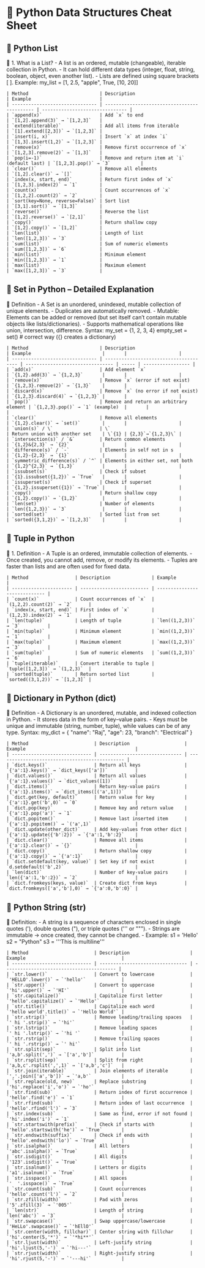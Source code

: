 # 🐍 Python Data Structures Cheat Sheet


## 📘 Python List 
🔹 1. What is a List?
    - A list is an ordered, mutable (changeable), iterable collection in Python.
    - It can hold different data types (integer, float, string, boolean, object, even another list).
    - Lists are defined using square brackets [ ].
Example:
            my_list = [1, 2.5, "apple", True, [10, 20]]


```
| Method                          | Description                                  | Example                         |
| ------------------------------- | -------------------------------------------- | ------------------------------- |
| `append(x)`                     | Add `x` to end                               | `[1,2].append(3)` → `[1,2,3]`   |
| `extend(iterable)`              | Add all items from iterable                  | `[1].extend([2,3])` → `[1,2,3]` |
| `insert(i, x)`                  | Insert `x` at index `i`                      | `[1,3].insert(1,2)` → `[1,2,3]` |
| `remove(x)`                     | Remove first occurrence of `x`               | `[1,2,3].remove(2)` → `[1,3]`   |
| `pop(i=-1)`                     | Remove and return item at `i` (default last) | `[1,2,3].pop()` → `3`           |
| `clear()`                       | Remove all elements                          | `[1,2].clear()` → `[]`          |
| `index(x, start, end)`          | Return first index of `x`                    | `[1,2,3].index(2)` → `1`        |
| `count(x)`                      | Count occurrences of `x`                     | `[1,2,2].count(2)` → `2`        |
| `sort(key=None, reverse=False)` | Sort list                                    | `[3,1].sort()` → `[1,3]`        |
| `reverse()`                     | Reverse the list                             | `[1,2].reverse()` → `[2,1]`     |
| `copy()`                        | Return shallow copy                          | `[1,2].copy()` → `[1,2]`        |
| `len(list)`                     | Length of list                               | `len([1,2,3])` → `3`            |
| `sum(list)`                     | Sum of numeric elements                      | `sum([1,2,3])` → `6`            |
| `min(list)`                     | Minimum element                              | `min([1,2,3])` → `1`            |
| `max(list)`                     | Maximum element                              | `max([1,2,3])` → `3`            |
```


## 📘 Set in Python – Detailed Explanation

🔹 Definition
    - A Set is an unordered, unindexed, mutable collection of unique elements.
    - Duplicates are automatically removed.
    - Mutable: Elements can be added or removed (but set itself can’t contain mutable objects like lists/dictionaries).
    - Supports mathematical operations like union, intersection, difference.
Syntax:
        my_set = {1, 2, 3, 4}
        empty_set = set()   # correct way ({} creates a dictionary)

```
| Method                          | Description                            | Example                          |       |                   |
| ------------------------------- | -------------------------------------- | -------------------------------- | ----- | ----------------- |
| `add(x)`                        | Add element `x`                        | `{1,2}.add(3)` → `{1,2,3}`       |       |                   |
| `remove(x)`                     | Remove `x` (error if not exist)        | `{1,2,3}.remove(2)` → `{1,3}`    |       |                   |
| `discard(x)`                    | Remove `x` (no error if not exist)     | `{1,2,3}.discard(4)` → `{1,2,3}` |       |                   |
| `pop()`                         | Remove and return an arbitrary element | `{1,2,3}.pop()` → `1` (example)  |       |                   |
| `clear()`                       | Remove all elements                    | `{1,2}.clear()` → `set()`        |       |                   |
| `union(s)` / \`                 | \`                                     | Return union with another set    | \`{1} | {2,3}`→`{1,2,3}\` |
| `intersection(s)` / `&`         | Return common elements                 | `{1,2}&{2,3}` → `{2}`            |       |                   |
| `difference(s)` / `-`           | Elements in self not in s              | `{1,2}-{2,3}` → `{1}`            |       |                   |
| `symmetric_difference(s)` / `^` | Elements in either set, not both       | `{1,2}^{2,3}` → `{1,3}`          |       |                   |
| `issubset(s)`                   | Check if subset                        | `{1}.issubset({1,2})` → `True`   |       |                   |
| `issuperset(s)`                 | Check if superset                      | `{1,2}.issuperset({1})` → `True` |       |                   |
| `copy()`                        | Return shallow copy                    | `{1,2}.copy()` → `{1,2}`         |       |                   |
| `len(set)`                      | Number of elements                     | `len({1,2,3})` → `3`             |       |                   |
| `sorted(set)`                   | Sorted list from set                   | `sorted({3,1,2})` → `[1,2,3]`    |       |                   |
```


## 📘 Tuple in Python

🔹 1. Definition
    - A Tuple is an ordered, immutable collection of elements.
    - Once created, you cannot add, remove, or modify its elements.
    - Tuples are faster than lists and are often used for fixed data.

```
| Method                 | Description               | Example                       |
| ---------------------- | ------------------------- | ----------------------------- |
| `count(x)`             | Count occurrences of `x`  | `(1,2,2).count(2)` → `2`      |
| `index(x, start, end)` | First index of `x`        | `(1,2,3).index(2)` → `1`      |
| `len(tuple)`           | Length of tuple           | `len((1,2,3))` → `3`          |
| `min(tuple)`           | Minimum element           | `min((1,2,3))` → `1`          |
| `max(tuple)`           | Maximum element           | `max((1,2,3))` → `3`          |
| `sum(tuple)`           | Sum of numeric elements   | `sum((1,2,3))` → `6`          |
| `tuple(iterable)`      | Convert iterable to tuple | `tuple([1,2,3])` → `(1,2,3)`  |
| `sorted(tuple)`        | Return sorted list        | `sorted((3,1,2))` → `[1,2,3]` |
```


## 📘 Dictionary in Python (dict)

🔹 Definition
    - A Dictionary is an unordered, mutable, and indexed collection in Python.
    - It stores data in the form of key–value pairs.
    - Keys must be unique and immutable (string, number, tuple), while values can be of any type.
Syntax:
        my_dict = {
            "name": "Raj",
            "age": 23,
            "branch": "Electrical"
        }

```
| Method                        | Description                    | Example                                        |
| ----------------------------- | ------------------------------ | ---------------------------------------------- |
| `dict.keys()`                 | Return all keys                | `{'a':1}.keys()` → `dict_keys(['a'])`          |
| `dict.values()`               | Return all values              | `{'a':1}.values()` → `dict_values([1])`        |
| `dict.items()`                | Return key-value pairs         | `{'a':1}.items()` → `dict_items([('a',1)])`    |
| `dict.get(key, default)`      | Return value for key           | `{'a':1}.get('b',0)` → `0`                     |
| `dict.pop(key)`               | Remove key and return value    | `{'a':1}.pop('a')` → `1`                       |
| `dict.popitem()`              | Remove last inserted item      | `{'a':1}.popitem()` → `('a',1)`                |
| `dict.update(other_dict)`     | Add key-values from other dict | `{'a':1}.update({'b':2})` → `{'a':1,'b':2}`    |
| `dict.clear()`                | Remove all items               | `{'a':1}.clear()` → `{}`                       |
| `dict.copy()`                 | Return shallow copy            | `{'a':1}.copy()` → `{'a':1}`                   |
| `dict.setdefault(key, value)` | Set key if not exist           | `d.setdefault('b',2)`                          |
| `len(dict)`                   | Number of key-value pairs      | `len({'a':1,'b':2})` → `2`                     |
| `dict.fromkeys(keys, value)`  | Create dict from keys          | `dict.fromkeys(['a','b'],0)` → `{'a':0,'b':0}` |
```


## 📝 Python String (str)
🔹 Definition:
    - A string is a sequence of characters enclosed in single quotes ('), double quotes ("), or triple quotes (''' or """).
    - Strings are immutable → once created, they cannot be changed.
    - Example:
                s1 = 'Hello'
                s2 = "Python"
                s3 = '''This is
                multiline'''

```
| Method                        | Description                      | Example                                   |
| ----------------------------- | -------------------------------- | ----------------------------------------- |
| `str.lower()`                 | Convert to lowercase             | `'HELLO'.lower()` → `'hello'`             |
| `str.upper()`                 | Convert to uppercase             | `'hi'.upper()` → `'HI'`                   |
| `str.capitalize()`            | Capitalize first letter          | `'hello'.capitalize()` → `'Hello'`        |
| `str.title()`                 | Capitalize each word             | `'hello world'.title()` → `'Hello World'` |
| `str.strip()`                 | Remove leading/trailing spaces   | `' hi '.strip()` → `'hi'`                 |
| `str.lstrip()`                | Remove leading spaces            | `' hi '.lstrip()` → `'hi '`               |
| `str.rstrip()`                | Remove trailing spaces           | `' hi '.rstrip()` → `' hi'`               |
| `str.split(sep)`              | Split into list                  | `'a,b'.split(',')` → `['a','b']`          |
| `str.rsplit(sep)`             | Split from right                 | `'a,b,c'.rsplit(',',1)` → `['a,b','c']`   |
| `str.join(iterable)`          | Join elements of iterable        | `','.join(['a','b'])` → `'a,b'`           |
| `str.replace(old, new)`       | Replace substring                | `'hi'.replace('i','o')` → `'ho'`          |
| `str.find(sub)`               | Return index of first occurrence | `'hello'.find('e')` → `1`                 |
| `str.rfind(sub)`              | Return index of last occurrence  | `'hello'.rfind('l')` → `3`                |
| `str.index(sub)`              | Same as find, error if not found | `'hi'.index('i')` → `1`                   |
| `str.startswith(prefix)`      | Check if starts with             | `'hello'.startswith('he')` → `True`       |
| `str.endswith(suffix)`        | Check if ends with               | `'hello'.endswith('lo')` → `True`         |
| `str.isalpha()`               | All letters                      | `'abc'.isalpha()` → `True`                |
| `str.isdigit()`               | All digits                       | `'123'.isdigit()` → `True`                |
| `str.isalnum()`               | Letters or digits                | `'a1'.isalnum()` → `True`                 |
| `str.isspace()`               | All spaces                       | `'  '.isspace()` → `True`                 |
| `str.count(sub)`              | Count occurrences                | `'hello'.count('l')` → `2`                |
| `str.zfill(width)`            | Pad with zeros                   | `'5'.zfill(3)` → `'005'`                  |
| `len(str)`                    | Length of string                 | `len('abc')` → `3`                        |
| `str.swapcase()`              | Swap uppercase/lowercase         | `'HeLLo'.swapcase()` → `'hEllO'`          |
| `str.center(width, fillchar)` | Center string with fillchar      | `'hi'.center(5,'*')` → `'*hi**'`          |
| `str.ljust(width)`            | Left-justify string              | `'hi'.ljust(5,'-')` → `'hi---'`           |
| `str.rjust(width)`            | Right-justify string             | `'hi'.rjust(5,'-')` → `'---hi'`           |
```